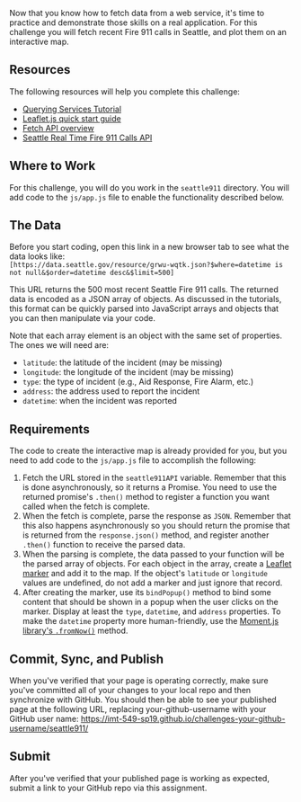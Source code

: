 Now that you know how to fetch data from a web service, it's time to practice and demonstrate those skills on a real application. For this challenge you will fetch recent Fire 911 calls in Seattle, and plot them on an interactive map.

## Resources

The following resources will help you complete this challenge:

* [Querying Services Tutorial](https://imt-549-sp19.github.io/coursework/javascript-ajax.html)
* [Leaflet.js quick start guide](https://leafletjs.com/examples/quick-start/)
* [Fetch API overview](https://davidwalsh.name/fetch)
* [Seattle Real Time Fire 911 Calls API](https://dev.socrata.com/foundry/data.seattle.gov/grwu-wqtk)

## Where to Work

For this challenge, you will do you work in the `seattle911` directory. You will add code to the `js/app.js` file to enable the functionality described below.

## The Data

Before you start coding, open this link in a new browser tab to see what the data looks like:  
`[https://data.seattle.gov/resource/grwu-wqtk.json?$where=datetime is not null&$order=datetime desc&$limit=500]`

This URL returns the 500 most recent Seattle Fire 911 calls. The returned data is encoded as a JSON array of objects. As discussed in the tutorials, this format can be quickly parsed into JavaScript arrays and objects that you can then manipulate via your code.

Note that each array element is an object with the same set of properties. The ones we will need are:

* `latitude`: the latitude of the incident (may be missing)
* `longitude`: the longitude of the incident (may be missing)
* `type`: the type of incident (e.g., Aid Response, Fire Alarm, etc.)
* `address`: the address used to report the incident
* `datetime`: when the incident was reported

## Requirements

The code to create the interactive map is already provided for you, but you need to add code to the `js/app.js` file to accomplish the following:

1.  Fetch the URL stored in the `seattle911API` variable. Remember that this is done asynchronously, so it returns a Promise. You need to use the returned promise's `.then()` method to register a function you want called when the fetch is complete.
2.  When the fetch is complete, parse the response as `JSON`. Remember that this also happens asynchronously so you should return the promise that is returned from the `response.json()` method, and register another `.then()` function to receive the parsed data.
3.  When the parsing is complete, the data passed to your function will be the parsed array of objects. For each object in the array, create a [Leaflet marker](https://leafletjs.com/reference-1.3.0.html#marker) and add it to the map. If the object's `latitude` or `longitude` values are undefined, do not add a marker and just ignore that record.
4.  After creating the marker, use its `bindPopup()` method to bind some content that should be shown in a popup when the user clicks on the marker. Display at least the `type`, `datetime`, and `address` properties. To make the `datetime` property more human-friendly, use the [Moment.js library's `.fromNow()`](https://momentjs.com/docs/#/displaying/fromnow/) method.

## Commit, Sync, and Publish

When you've verified that your page is operating correctly, make sure you've committed all of your changes to your local repo and then synchronize with GitHub. You should then be able to see your published page at the following URL, replacing your-github-username with your GitHub user name:
https://imt-549-sp19.github.io/challenges-your-github-username/seattle911/

## Submit

After you've verified that your published page is working as expected, submit a link to your GitHub repo via this assignment.
